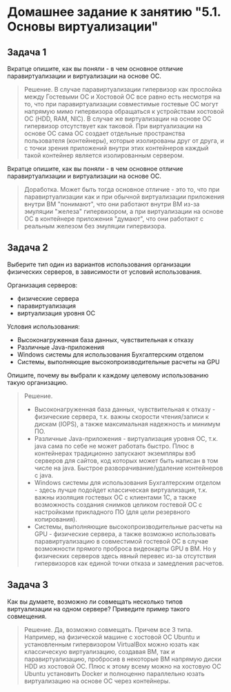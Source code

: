 # Домашнее задание к занятию "5.1. Основы виртуализации"

## Задача 1

Вкратце опишите, как вы поняли - в чем основное отличие паравиртуализации и виртуализации на основе ОС.
> Решение. 
> В случае паравиртуализации гипервизор как прослойка между Гостевыми ОС и Хостовой ОС все равно есть несмотря на то, что при паравиртуализации совместимые гостевые ОС могут напрямую мимо гипервизора обращаться к устройствам хостовой ОС (HDD, RAM, NIC). В случае же виртуализации на основе ОС гипервизор отсутствует как таковой. При виртуализации на основе ОС сама ОС создает отдельные пространства пользователя (контейнеры), которые изолированы друг от друга, и с точки зрения приложений внутри этих контейнеров каждый такой контейнер является изолированным сервером.

Вкратце опишите, как вы поняли - в чем основное отличие паравиртуализации и виртуализации на основе ОС.
> Доработка. Может быть тогда основное отличие - это то, что при паравиртуализации как и при обычной виртуализации приложения внутри ВМ "понимают", что они работают внутри ВМ из-за эмуляции "железа" гипервизором, а при виртуализации на основе ОС в контейнере приложения "думают", что они работают с реальным железом без эмуляции гипервизора.  

## Задача 2

Выберите тип один из вариантов использования организации физических серверов, 
в зависимости от условий использования.

Организация серверов:
- физические сервера
- паравиртуализация
- виртуализация уровня ОС

Условия использования:

- Высоконагруженная база данных, чувствительная к отказу
- Различные Java-приложения
- Windows системы для использования Бухгалтерским отделом 
- Системы, выполняющие высокопроизводительные расчеты на GPU

Опишите, почему вы выбрали к каждому целевому использованию такую организацию.
> Решение. 
> - Высоконагруженная база данных, чувствительная к отказу - физические сервера, т.к. важны скорости чтения/записи к дискам (IOPS), а также максимальная надежность и минимум ПО.
> - Различные Java-приложения - виртуализация уровня ОС, т.к. java сама по себе не может работать быстро. Плюс в контейнерах традиционно запускают экземпляры вэб серверов для сайтов, код которых может быть написан в том числе на java. Быстрое разворачивание/удаление контейнеров с java.
> - Windows системы для использования Бухгалтерским отделом - здесь лучше подойдет классическая виртуализация, т.к. важны изоляция гостевых ОС с клиентами 1С, а также возможность создания снимков целиком гостевой ОС с настройками прикладного ПО (для цели резервного копирования).
> - Системы, выполняющие высокопроизводительные расчеты на GPU - физические сервера, а также возможно использовать паравиртуализацию в совместимой гостевой ОС в случае возможности прямого проброса видеокарты GPU в ВМ. Но у физических серверов здесь явный перевес из-за отсутствия гипервизоров как единой точки отказа и замедления расчетов.

## Задача 3

Как вы думаете, возможно ли совмещать несколько типов виртуализации на одном сервере?
Приведите пример такого совмещения.
> Решение. Да, возможно совмещать. Причем все 3 типа. Например, на физической машине с хостовой ОС Ubuntu и установленным гипервизором VirtualBox можно юзать как классическую виртуализацию, создавая ВМ, так и паравиртуализацию, пробросив в некоторые ВМ напрямую диски HDD из хостовой ОС. Плюс к этому всему можно на хостовую ОС Ubuntu установить Docker и полноценно параллельно юзать виртуализацию на основе ОС через контейнеры.  
